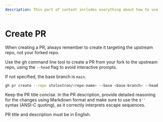 ```yaml
---
description: This part of content includes everything about how to use github in the egent.
---
```


# Create PR

When creating a PR, always remember to create it targeting the upstream repo, not your forked repo.

Use the gh command line tool to create a PR from your fork to the upstream repo, using the `--head` flag to avoid interactive prompts.

If not specified, the base branch is `main`.

```bash
gh pr create --repo stolostron/<repo-name> --base <base-branch> --head <github username>:<branch name> --title "..." --body $'...'
```

Keep the PR title concise. In the PR description, provide detailed reasoning for the changes using Markdown format and make sure to use the `$''` syntax (ANSI-C quoting), as it correctly interprets escape sequences.

PR title and description must be in English.
